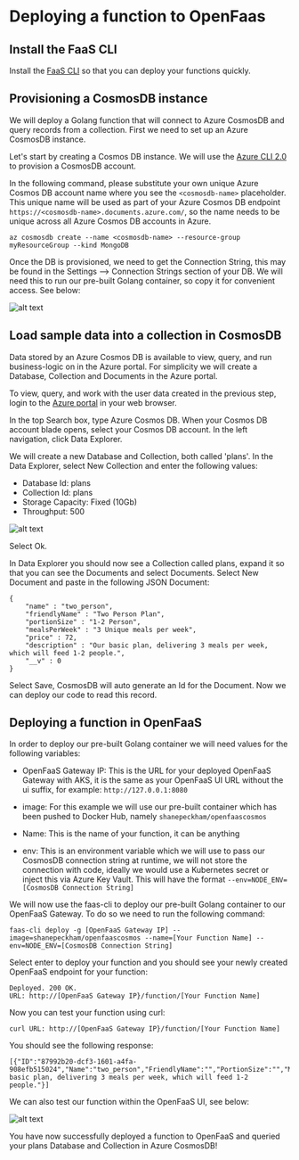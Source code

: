 # Deploying a function to OpenFaas 

## Install the FaaS CLI

Install the [FaaS CLI](https://github.com/openfaas/faas-cli) so that you can deploy your functions quickly.

##  Provisioning a CosmosDB instance

We will deploy a Golang function that will connect to Azure CosmosDB and query records from a collection. First we need to set up an Azure CosmosDB instance.

Let's start by creating a Cosmos DB instance. We will use the [Azure CLI 2.0](https://docs.microsoft.com/en-us/cli/azure/install-azure-cli?view=azure-cli-latest) to provision a CosmosDB account.

In the following command, please substitute your own unique Azure Cosmos DB account name where you see the `<cosmosdb-name>` placeholder. This unique name will be used as part of your Azure Cosmos DB endpoint ```https://<cosmosdb-name>.documents.azure.com/```, so the name needs to be unique across all Azure Cosmos DB accounts in Azure.

```
az cosmosdb create --name <cosmosdb-name> --resource-group myResourceGroup --kind MongoDB
```

Once the DB is provisioned, we need to get the Connection String, this may be found in the Settings --> Connection Strings section of your DB. We will need this to run our pre-built Golang container, so copy it for convenient access. See below:

![alt text](https://github.com/shanepeckham/ContainersOnAzure_IntroLab/blob/master/images/CosmosConnString.png)

## Load sample data into a collection in CosmosDB

Data stored by an Azure Cosmos DB is available to view, query, and run business-logic on in the Azure portal. For simplicity we will create a Database, Collection and Documents in the Azure portal.

To view, query, and work with the user data created in the previous step, login to the [Azure portal](https://portal.azure.com) in your web browser.

In the top Search box, type Azure Cosmos DB. When your Cosmos DB account blade opens, select your Cosmos DB account. In the left navigation, click Data Explorer.

We will create a new Database and Collection, both called 'plans'. In the Data Explorer, select New Collection and enter the following values:

* Database Id: plans
* Collection Id: plans
* Storage Capacity: Fixed (10Gb)
* Throughput: 500

![alt text](https://github.com/shanepeckham/ContainersOnAzure_IntroLab/blob/master/images/NewCollection.png)

Select Ok.

In Data Explorer you should now see a Collection called plans, expand it so that you can see the Documents and select Documents. Select New Document and paste in the following JSON Document:

```
{
	"name" : "two_person",
	"friendlyName" : "Two Person Plan",
	"portionSize" : "1-2 Person",
	"mealsPerWeek" : "3 Unique meals per week",
	"price" : 72,
	"description" : "Our basic plan, delivering 3 meals per week, which will feed 1-2 people.",
	"__v" : 0
}
```

Select Save, CosmosDB will auto generate an Id for the Document. Now we can deploy our code to read this record.

##  Deploying a function in OpenFaaS

In order to deploy our pre-built Golang container we will need values for the following variables:

* OpenFaaS Gateway IP: This is the URL for your deployed OpenFaaS Gateway with AKS, it is the same as your OpenFaaS UI URL without the ui suffix, for example: ```http://127.0.0.1:8080```

* image: For this example we will use our pre-built container which has been pushed to Docker Hub, namely ```shanepeckham/openfaascosmos```

* Name: This is the name of your function, it can be anything

* env: This is an environment variable which we will use to pass our CosmosDB connection string at runtime, we will not store the connection with code, ideally we would use a Kubernetes secret or inject this via Azure Key Vault. This will have the format ```--env=NODE_ENV=[CosmosDB Connection String]```

We will now use the faas-cli to deploy our pre-built Golang container to our OpenFaaS Gateway. To do so we need to run the following command:

```
faas-cli deploy -g [OpenFaaS Gateway IP] --image=shanepeckham/openfaascosmos --name=[Your Function Name] --env=NODE_ENV=[CosmosDB Connection String]
```
Select enter to deploy your function and you should see your newly created OpenFaaS endpoint for your function:

```
Deployed. 200 OK.
URL: http://[OpenFaaS Gateway IP}/function/[Your Function Name]
```
Now you can test your function using curl:

```
curl URL: http://[OpenFaaS Gateway IP}/function/[Your Function Name]
```
You should see the following response:

```
[{"ID":"87992b20-dcf3-1601-a4fa-908efb515024","Name":"two_person","FriendlyName":"","PortionSize":"","MealsPerWeek":"","Price":72,"Description":"Our basic plan, delivering 3 meals per week, which will feed 1-2 people."}]
```

We can also test our function within the OpenFaaS UI, see below:

![alt text](https://github.com/shanepeckham/ContainersOnAzure_IntroLab/blob/master/images/OpenFaaSUI.png)

You have now successfully deployed a function to OpenFaaS and queried your plans Database and Collection in Azure CosmosDB!


